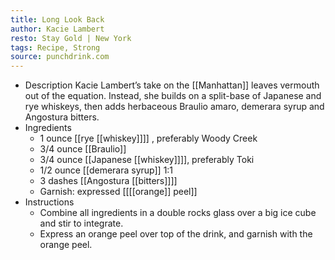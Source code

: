 ```yaml
---
title: Long Look Back
author: Kacie Lambert
resto: Stay Gold | New York
tags: Recipe, Strong
source: punchdrink.com
---
```


- Description
  Kacie Lambert’s take on the [[Manhattan]] leaves vermouth out of the equation. Instead, she builds on a split-base of Japanese and rye whiskeys, then adds herbaceous Braulio amaro, demerara syrup and Angostura bitters.
- Ingredients
  * 1 ounce [[rye [[whiskey]]]] , preferably Woody Creek
  * 3/4 ounce [[Braulio]]
  * 3/4 ounce [[Japanese [[whiskey]]]], preferably Toki
  * 1/2 ounce [[demerara syrup]] 1:1
  * 3 dashes [[Angostura [[bitters]]]] 
  * Garnish: expressed [[[[orange]] peel]]
- Instructions
  * Combine all ingredients in a double rocks glass over a big ice cube and stir to integrate.
  * Express an orange peel over top of the drink, and garnish with the orange peel.
